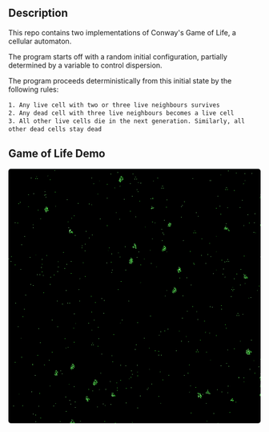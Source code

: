 ## Description
This repo contains two implementations of Conway's Game of Life, a cellular automaton.

The program starts off with a random initial configuration, partially determined by a variable to control dispersion.

The program proceeds deterministically from this initial state by the following rules:

	1. Any live cell with two or three live neighbours survives
	2. Any dead cell with three live neighbours becomes a live cell
	3. All other live cells die in the next generation. Similarly, all other dead cells stay dead

## Game of Life Demo
<img style="width: 800px; height: 800; text-align: center; border-radius: 5px;" src="./assets/overgrowth.gif">
